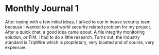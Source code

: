 # Monthly Journal 1

After toying with a few initial ideas, I talked to our in house security team because I wanted to a real world security related problem for my project. After a quick chat, a good idea came about. A file integrity monitoring solution, or FIM. I had to do a little research. Turns out, the industry standard is TripWire which is proprietary, very bloated and of course, very expensive.

